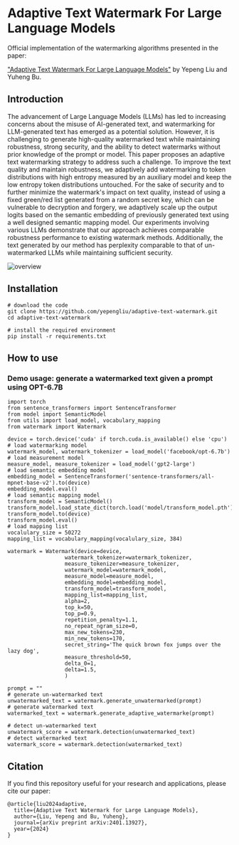 # Adaptive Text Watermark For Large Language Models

Official implementation of the watermarking algorithms presented in the paper:

["Adaptive Text Watermark For Large Language Models"](https://arxiv.org/abs/2401.13927) by Yepeng Liu and Yuheng Bu.

## Introduction
The advancement of Large Language Models (LLMs) has led to increasing concerns about the misuse of AI-generated text, and watermarking for LLM-generated text has emerged as a potential solution. However, it is challenging to generate high-quality watermarked text while maintaining robustness, strong security, and the ability to detect watermarks without prior knowledge of the prompt or model. This paper proposes an adaptive text watermarking strategy to address such a challenge. To improve the text quality and maintain robustness, we adaptively add watermarking to token distributions with high entropy measured by an auxiliary model and keep the low entropy token distributions untouched. For the sake of security and to further minimize the watermark's impact on text quality, instead of using a fixed green/red list generated from a random secret key, which can be vulnerable to decryption and forgery, we adaptively scale up the output logits based on the semantic embedding of previously generated text using a well designed semantic mapping model. Our experiments involving various LLMs demonstrate that our approach achieves comparable robustness performance to existing watermark methods. Additionally, the text generated by our method has perplexity comparable to that of un-watermarked LLMs while maintaining sufficient security.

![overview](https://github.com/yepengliu/adaptive-text-watermark/assets/40141652/82ee9722-6398-405b-b3df-a817c34cf454)


## Installation
```
# download the code
git clone https://github.com/yepengliu/adaptive-text-watermark.git
cd adaptive-text-watermark

# install the required environment 
pip install -r requirements.txt
```

## How to use
### Demo usage: generate a watermarked text given a prompt using OPT-6.7B
```
import torch
from sentence_transformers import SentenceTransformer
from model import SemanticModel
from utils import load_model, vocabulary_mapping
from watermark import Watermark

device = torch.device('cuda' if torch.cuda.is_available() else 'cpu')
# load watermarking model
watermark_model, watermark_tokenizer = load_model('facebook/opt-6.7b')
# load measurement model
measure_model, measure_tokenizer = load_model('gpt2-large')
# load semantic embedding model
embedding_model = SentenceTransformer('sentence-transformers/all-mpnet-base-v2').to(device)
embedding_model.eval()
# load semantic mapping model
transform_model = SemanticModel()
transform_model.load_state_dict(torch.load('model/transform_model.pth'))
transform_model.to(device)
transform_model.eval()
# load mapping list
vocalulary_size = 50272
mapping_list = vocabulary_mapping(vocalulary_size, 384)

watermark = Watermark(device=device,
                  watermark_tokenizer=watermark_tokenizer,
                  measure_tokenizer=measure_tokenizer,
                  watermark_model=watermark_model,
                  measure_model=measure_model,
                  embedding_model=embedding_model,
                  transform_model=transform_model,
                  mapping_list=mapping_list,
                  alpha=2,
                  top_k=50,
                  top_p=0.9,
                  repetition_penalty=1.1,
                  no_repeat_ngram_size=0,
                  max_new_tokens=230,
                  min_new_tokens=170,
                  secret_string='The quick brown fox jumps over the lazy dog',
                  measure_threshold=50,
                  delta_0=1,
                  delta=1.5,
                  )

prompt = ""
# generate un-watermarked text
unwatermarked_text = watermark.generate_unwatermarked(prompt)
# generate watermarked text
watermarked_text = watermark.generate_adaptive_watermarke(prompt)

# detect un-watermarked text
unwatermark_score = watermark.detection(unwatermarked_text)
# detect watermarked text
watermark_score = watermark.detection(watermarked_text)
```


## Citation
If you find this repository useful for your research and applications, please cite our paper:
```
@article{liu2024adaptive,
  title={Adaptive Text Watermark for Large Language Models},
  author={Liu, Yepeng and Bu, Yuheng},
  journal={arXiv preprint arXiv:2401.13927},
  year={2024}
}
```
